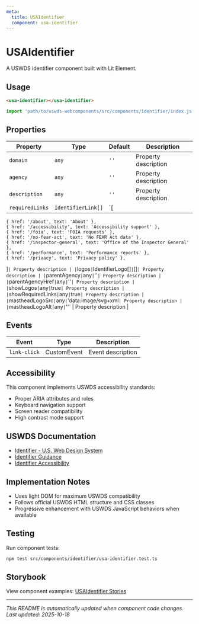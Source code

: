 ```yaml
---
meta:
  title: USAIdentifier
  component: usa-identifier
---
```


# USAIdentifier

A USWDS identifier component built with Lit Element.

## Usage

```html
<usa-identifier></usa-identifier>
```

```javascript
import 'path/to/uswds-webcomponents/src/components/identifier/index.js';
```

## Properties

| Property        | Type               | Default | Description          |
| --------------- | ------------------ | ------- | -------------------- |
| `domain`        | `any`              | `''`    | Property description |
| `agency`        | `any`              | `''`    | Property description |
| `description`   | `any`              | `''`    | Property description |
| `requiredLinks` | `IdentifierLink[]` | `[      |

    { href: '/about', text: 'About' },
    { href: '/accessibility', text: 'Accessibility support' },
    { href: '/foia', text: 'FOIA requests' },
    { href: '/no-fear-act', text: 'No FEAR Act data' },
    { href: '/inspector-general', text: 'Office of the Inspector General' },
    { href: '/performance', text: 'Performance reports' },
    { href: '/privacy', text: 'Privacy policy' },

]`| Property description |
|`logos`|`IdentifierLogo[]`|`[]`| Property description |
|`parentAgency`|`any`|`''`| Property description |
|`parentAgencyHref`|`any`|`''`| Property description |
|`showLogos`|`any`|`true`| Property description |
|`showRequiredLinks`|`any`|`true`| Property description |
|`mastheadLogoSrc`|`any`|`'data:image/svg+xml`| Property description |
|`mastheadLogoAlt`|`any`|`''` | Property description |

## Events

| Event        | Type        | Description       |
| ------------ | ----------- | ----------------- |
| `link-click` | CustomEvent | Event description |

## Accessibility

This component implements USWDS accessibility standards:

- Proper ARIA attributes and roles
- Keyboard navigation support
- Screen reader compatibility
- High contrast mode support

## USWDS Documentation

- [Identifier - U.S. Web Design System](https://designsystem.digital.gov/components/identifier/)
- [Identifier Guidance](https://designsystem.digital.gov/components/identifier/#guidance)
- [Identifier Accessibility](https://designsystem.digital.gov/components/identifier/#accessibility)

## Implementation Notes

- Uses light DOM for maximum USWDS compatibility
- Follows official USWDS HTML structure and CSS classes
- Progressive enhancement with USWDS JavaScript behaviors when available

## Testing

Run component tests:

```bash
npm test src/components/identifier/usa-identifier.test.ts
```

## Storybook

View component examples: [USAIdentifier Stories](http://localhost:6006/?path=/story/components-identifier)

---

_This README is automatically updated when component code changes._
_Last updated: 2025-10-18_
